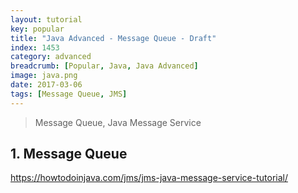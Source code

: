 ```yaml
---
layout: tutorial
key: popular
title: "Java Advanced - Message Queue - Draft"
index: 1453
category: advanced
breadcrumb: [Popular, Java, Java Advanced]
image: java.png
date: 2017-03-06
tags: [Message Queue, JMS]
---
```


> Message Queue, Java Message Service

## 1. Message Queue
https://howtodoinjava.com/jms/jms-java-message-service-tutorial/
